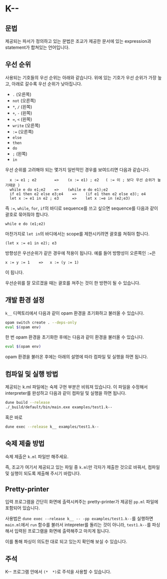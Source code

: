 # K--

## 문법

제공되는 파서가 정의하고 있는 문법은 조교가 제공한 문서에 있는 expression과 statement가 합쳐있는 언어입니다.

## 우선 순위

사용되는 기호들의 우선 순위는 아래와 같습니다.
위에 있는 기호가 우선 순위가 가장 높고, 아래로 갈수록 우선 순위가 낮아집니다.

* `.` (오른쪽)
* `not` (오른쪽)
* `*`, `/` (왼쪽)
* `+`, `-` (왼쪽)
* `=`, `<` (왼쪽)
* `write` (오른쪽)
* `:=` (오른쪽)
* `else`
* `then`
* `do`
* `;` (왼쪽)
* `in`

우선 순위를 고려해야 되는 몇가지 일반적인 경우를 보여드리면 다음과 같습니다.

```
  x := e1 ; e2        =>    (x := e1) ; e2   ( := 이 ; 보다 우선 순위가 높기때문 )
  while e do e1;e2    =>    (while e do e1);e2
  if e1 then e2 else e3;e4    =>    (if e1 then e2 else e3); e4
  let x := e1 in e2 ; e3      =>    let x :=e in (e2;e3)
```

즉 `:=`, `while`, `for`, `if`의 바디로 sequence를 쓰고 싶으면 sequence를 다음과 같이 괄호로 묶어줘야 합니다.

```
while e do (e1;e2)
```

마찬가지로 `let in`의 바디에서는 scope를 제한시키려면 괄호를 쳐줘야 합니다.

```
(let x := e1 in e2); e3
```

방향성은 우선순위가 같은 경우에 적용이 됩니다.
예를 들어 방향성이 오른쪽인 `:=`은

```
x := y := 1    =>   x := (y := 1)
```

이 됩니다.

우선순위를 잘 모르겠을 때는 괄호를 쳐주는 것이 한 방편이 될 수 있습니다.

## 개발 환경 설정

`k__` 디렉토리에서 다음과 같이 opam 환경을 초기화하고 불러올 수 있습니다.
```sh
opam switch create . --deps-only
eval $(opam env)
```

한 번 opam 환경을 초기화한 후에는 다음과 같이 환경을 불러올 수 있습니다.
```sh
eval $(opam env)
```

opam 환경을 불러온 후에는 아래의 설명에 따라 컴파일 및 실행을 하면 됩니다.

## 컴파일 및 실행 방법

제공되는 k.ml 파일에는 숙제 구현 부분은 비워져 있습니다.
이 파일을 수정해서 interpreter를 완성하고 다음과 같이 컴파일 및 실행을 하면 됩니다.
```sh
dune build --release
./_build/default/bin/main.exe examples/test1.k--
```
혹은 바로
```sh
dune exec --release k__ examples/test1.k--
```

## 숙제 제출 방법

숙제 제출은 `k.ml` 파일만 해주세요.

즉, 조교가 여기서 제공되고 있는 파일 중 `k.ml`만 각자가 제출한 것으로 바꿔서, 컴파일 및 실행이 되도록 제출해 주시기 바랍니다.

## Pretty-printer

입력 프로그램을 간단히 화면에 출력시켜주는 pretty-printer가 제공된 `pp.ml` 파일에 포함되어 있습니다.

사용법은 `dune exec --release k__ -- -pp examples/test1.k--`를 실행하면 `main.ml`에서 `run` 함수를 불러서 intepreter를
돌리는 것이 아니라, `test1.k--`를 파싱해서 입력된 프로그램을 화면에 출력해주고 마치게 됩니다.

이를 통해 파싱이 의도한 대로 되고 있는지 확인해 보실 수 있습니다.

## 주석

K-- 프로그램 안에서 `(*  *)`로 주석을 사용할 수 있습니다.
